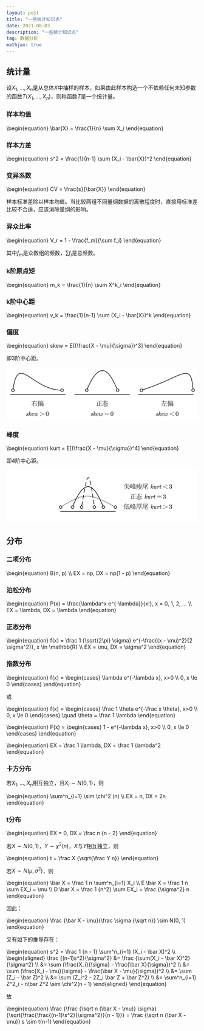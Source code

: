 ```yaml
---
layout: post
title: "一些统计知识点"
date: 2021-08-03
description: "一些统计知识点"
tag: 数据分析
mathjax: true
---
```


## 统计量

设$X_1, ..., X_n$是从总体$X$中抽样的样本，如果由此样本构造一个不依赖任何未知参数的函数$T(X_1, ..., X_n)$，则称函数$T$是一个统计量。

### 样本均值

\begin{equation}
\bar{X} = \frac{1}{n} \sum X_i
\end{equation}

### 样本方差

\begin{equation}
s^2 = \frac{1}{n-1} \sum (X_i - \bar{X})^2
\end{equation}

### 变异系数

\begin{equation}
CV = \frac{s}{\bar{X}}
\end{equation}

样本标准差除以样本均值。当比较两组不同量纲数据的离散程度时，直接用标准差比较不合适，应该消除量纲的影响。

### 异众比率

\begin{equation}
V_r = 1 - \frac{f_m}{\sum f_i}
\end{equation}

其中$f_m$是众数组的频数，$\sum f_i$是总频数。

### k阶原点矩

\begin{equation}
m_k = \frac{1}{n} \sum X^k_i
\end{equation}

### k阶中心距

\begin{equation}
v_k = \frac{1}{n-1} \sum (X_i - \bar{X})^k
\end{equation}

### 偏度

\begin{equation}
skew = E[(\frac{X - \mu}{\sigma})^3]
\end{equation}

即3阶中心距。

![](/assets/2021-08-03-statistical-theory-1.png)

### 峰度

\begin{equation}
kurt = E[(\frac{X - \mu}{\sigma})^4]
\end{equation}

即4阶中心距。

![](/assets/2021-08-03-statistical-theory-2.png)

## 分布

### 二项分布

\begin{equation}
B(n, p) \\\\
EX = np, DX = np(1 - p)
\end{equation}

### 泊松分布

\begin{equation}
P(x) = \frac{\lambda^x e^{-\lambda}}{x!}, x = 0, 1, 2, ... \\\\
EX = \lambda, DX = \lambda
\end{equation}

### 正态分布

\begin{equation}
f(x) = \frac 1 {\sqrt{2\pi} \sigma} e^{-\frac{(x - \mu)^2}{2 \sigma^2}}, x \in \mathbb{R} \\\\
EX = \mu, DX = \sigma^2
\end{equation}

### 指数分布

\begin{equation}
f(x) =
\begin{cases}
\lambda e^{-\lambda x}, x>0 \\\\
0, x \le 0
\end{cases}
\end{equation}

或

\begin{equation}
f(x) =
\begin{cases}
\frac 1 \theta e^{-\frac x \theta}, x>0 \\\\
0, x \le 0
\end{cases}
\quad \theta = \frac 1 \lambda
\end{equation}

\begin{equation}
F(x) =
\begin{cases}
1 - e^{-\lambda x}, x>0 \\\\
0, x \le 0
\end{cases}
\end{equation}

\begin{equation}
EX = \frac 1 \lambda, DX = \frac 1 \lambda^2
\end{equation}

### 卡方分布

若$X_1, ..., X_n$相互独立，且$X_i \sim N(0, 1)$，则

\begin{equation}
\sum^n_{i=1} \sim \chi^2 (n) \\\\
EX = n, DX = 2n
\end{equation}

### t分布

\begin{equation}
EX = 0, DX = \frac n {n - 2}
\end{equation}

若$X \sim N(0, 1)$，$Y \sim \chi^2(n)$，$X$与$Y$相互独立，则

\begin{equation}
t = \frac X {\sqrt{\frac Y n}}
\end{equation}

若$X \sim N(\mu, \sigma^2)$，则

\begin{equation}
\bar X = \frac 1 n \sum^n_{i=1} X_i \\\\
E \bar X = \frac 1 n \sum EX_i = \mu \\\\
D \bar X = \frac 1 {n^2} \sum EX_i = \frac {\sigma^2} n
\end{equation}

因此：

\begin{equation}
\frac {\bar X - \mu}{\frac \sigma {\sqrt n}} \sim N(0, 1)
\end{equation}

又有如下的推导存在：

\begin{equation}
s^2 = \frac 1 {n - 1} \sum^n_{i=1} (X_i - \bar X)^2 \\\\
\begin{aligned}
\frac {(n-1)s^2}{\sigma^2} &= \frac {\sum(X_i - \bar X)^2}{\sigma^2} \\\\
&= \sum (\frac{X_i}{\sigma} - \frac{\bar X}{\sigma})^2 \\\\
&= \sum (\frac{X_i - \mu}{\sigma} - \frac{\bar X - \mu}{\sigma})^2 \\\\
&= \sum (Z_i - \bar Z)^2 \\\\
&= \sum (Z_i^2 - 2Z_i \bar Z + \bar Z^2) \\\\
&= \sum^n_{i=1} Z^2_i - n\bar Z^2 \sim \chi^2(n - 1)
\end{aligned}
\end{equation}

故

\begin{equation}
\frac {\frac {\sqrt n (\bar X - \mu)} \sigma} {\sqrt{\frac{\frac{(n-1)\s^2}{\sigma^2}}{n - 1}}} = \frac {\sqrt n (\bar X - \mu)} s \sim t(n-1)
\end{equation}

